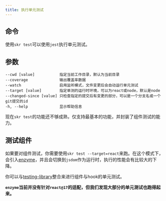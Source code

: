 ```yaml
---
title: 执行单元测试
---
```


## 命令

使用`skr test`可以使用`jest`执行单元测试。

## 参数

```
--cwd [value]           指定当前工作目录，默认为当前目录
--coverage              输出覆盖率数据
--watch                 启用监听模式，文件变更后会自动运行单元测试
--target [value]        指定单测的运行时环境，可以为react或node，默认是node
--changed-since [value] 只检查指定的提交后有变更的部分，可以是一个分支名或一个git提交的id
-h, --help              显示帮助信息
```

现在`skr test`的功能还不够成熟，仅支持最基本的功能，并封装了组件测试的能力。

## 测试组件

如果要对组件测试，你需要使用`skr test --target=react`来跑。在这个模式下，会引入[enzyme](https://www.npmjs.com/package/enzyme)，并且会切换到`jsdom`作为运行时，执行的性能会有比较大的下降。

你可以与[testing-library](https://testing-library.com/docs/react-testing-library/intro)整合来进行组件与hook的单元测试。

**`enzyme`当前并没有针对`react@17`的适配，但我们发现大部分的单元测试也跑得起来。**
